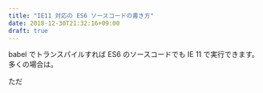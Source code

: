 ```yaml
---
title: "IE11 対応の ES6 ソースコードの書き方"
date: 2018-12-30T21:32:16+09:00
draft: true
---
```


babel でトランスパイルすれば ES6 のソースコードでも IE 11 で実行できます。多くの場合は。

ただ
